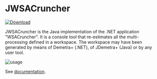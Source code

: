 # JWSACruncher

[![Download](https://img.shields.io/github/release/jdemetra/jwsacruncher.svg)](https://github.com/jdemetra/jwsacruncher/releases/latest)

JWSACruncher is the Java implementation of the .NET application "WSACruncher". It is a console tool that re-estimates all the multi-processing defined in a workspace. The workspace may have been generated by means of Demetra+ (.NET), of JDemetra+ (Java) or by any user tool.

![usage](https://github.com/jdemetra/jwsacruncher/wiki/assets/usage.png)

See [documentation](https://github.com/jdemetra/jwsacruncher/wiki).
